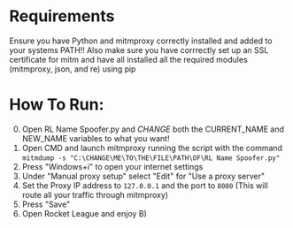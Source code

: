# Requirements
Ensure you have Python and mitmproxy correctly installed and added to your systems PATH!!
Also make sure you have corrrectly set up an SSL certificate for mitm and have all installed all the required modules (mitmproxy, json, and re) using pip

# How To Run:
0) Open RL Name Spoofer.py and *CHANGE* both the CURRENT_NAME and NEW_NAME variables to what you want!
1) Open CMD and launch mitmproxy running the script with the command `mitmdump -s "C:\CHANGE\ME\TO\THE\FILE\PATH\OF\RL Name Spoofer.py"`
2) Press "Windows+i" to open your internet settings
3) Under "Manual proxy setup" select "Edit" for "Use a proxy server"
4) Set the Proxy IP address to `127.0.0.1` and the port to `8080` (This will route all your traffic through mitmproxy)
5) Press "Save"
6) Open Rocket League and enjoy B)



